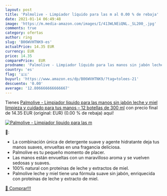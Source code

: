 ```yaml
---
layout: post
title: 'Palmolive - Limpiador líquido para las m al 0.00 % de rebaja'
date: 2021-01-14 06:49:48
image: 'https://m.media-amazon.com/images/I/413WLNEiQNL._SL200_.jpg'
comments: true
category: ofertas
author: ring
slug: 'B06WVHTNK9-es'
actualPrice: 14.35 EUR
currency: EUR
price: 14.35
comparePrice:  EUR
prodname: 'Palmolive - Limpiador líquido para las manos sin jabón leche y miel  limpieza y cuidado para tus manos – 12 botellas de 300 ml'
country: 'es'
flag: '🇪🇸'
buyurl: 'https://www.amazon.es/dp/B06WVHTNK9/?tag=tolees-21'
descuento: '0.00'
average: '12.806666666666667'
---
```


Tienes [Palmolive - Limpiador líquido para las manos sin jabón leche y miel  limpieza y cuidado para tus manos – 12 botellas de 300 ml](https://www.amazon.es/dp/B06WVHTNK9/?tag=tolees-21) con precio final de  14.35 EUR (original:  EUR) (0.00 %  de rebaja) aqui!

[![Palmolive - Limpiador líquido para las m](https://m.media-amazon.com/images/I/413WLNEiQNL._SL200_.jpg)](https://www.amazon.es/dp/B06WVHTNK9/?tag=tolees-21)

🔎:

- La combinación única de detergente suave y agente hidratante deja tus manos suaves, envueltas en una fragancia deliciosa.
- Palmolive es tu pequeño momento de placer.
- Las manos están envueltas con un maravilloso aroma y se vuelven sedosas y suaves.
- 100% natural con proteínas de leche y extractos de miel.
- Palmolive leche y miel tiene una fórmula suave sin jabón, enriquecida con proteínas de leche y extracto de miel.

[🛒 Comprar!!!](https://www.amazon.es/dp/B06WVHTNK9/?tag=tolees-21)
